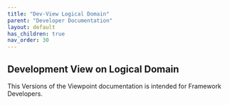 ```yaml
---
title: "Dev-View Logical Domain"
parent: "Developer Documentation"
layout: default
has_children: true
nav_order: 30
---
```

## Development View on Logical Domain
This Versions of the Viewpoint documentation is intended for Framework Developers.